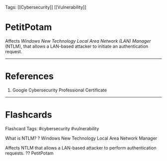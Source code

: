 Tags: [[Cybersecurity]] [[Vulnerability]]
# PetitPotam

Affects *Windows New Technology Local Area Network (LAN) Manager* (NTLM), that allows a LAN-based attacker to initiate an authentication request.

---
# References

1. Google Cybersecurity Professional Certificate

---
# Flashcards

Flashcard Tags: #cybersecurity #vulnerability 

What is NTLM?
?
Windows New Technology Local Area Network Manager
<!--SR:!2024-05-06,9,268-->

Affects NTLM that allows a LAN-based attacker to perform authentication requests.
??
PetitPotam
<!--SR:!2024-05-06,4,228!2024-05-13,11,230-->